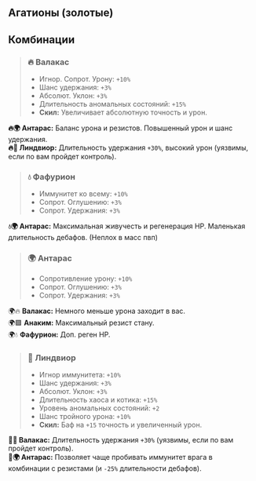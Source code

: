 ## Агатионы (золотые)  

## Комбинации

> ### 🔥 Валакас  
> - Игнор. Сопрот. Урону: `+10%`  
> - Шанс удержания: `+3%`  
> - Абсолют. Уклон: `+3%`  
> - Длительность аномальных состояний: `+15%`  
> - **Скил:** Увеличивает абсолютную точность и урон.  

**🔥🌍 Антарас:** Баланс урона и резистов. Повышенный урон и шанс удержания.  
**🔥🎯 Линдвиор:** Длительность удержания `+30%`, высокий урон (уязвимы, если по вам пройдет контроль).  



> ### 💧 Фафурион 
> - Иммунитет ко всему: `+10%`  
> - Сопрот. Оглушению: `+3%`  
> - Сопрот. Удержания: `+3%`  

**💧🌍 Антарас:** Максимальная живучесть и регенерация HP. Маленькая длительность дебафов. (Неплох в масс пвп)



> ### 🌍 Антарас  
> - Сопротивление урону: `+10%`  
> - Сопрот. Оглушению: `+3%`  
> - Сопрот. Удержания: `+3%`  

🌍🔥 **Валакас:** Немного меньше урона заходит в вас.  
🌍🟪 **Анаким:** Максимальный резист стану.  
🌍💧 **Фафурион:** Доп. реген HP.  



> ### 🎯 Линдвиор  
> - Игнор иммунитета: `+10%`  
> - Шанс удержания: `+3%`  
> - Абсолют. Уклон: `+3%`  
> - Длительность хаоса и котика: `+15%`  
> - Уровень аномальных состояний: `+2`  
> - Шанс тройного урона: `+10%`  
> - **Скил:** Баф на `+15` точность и увеличенный урон.  

**🎯🔥 Валакас:** Длительность удержания `+30%` (уязвимы, если по вам пройдет контроль).  
**🎯🌍 Антарас:** Позволяет чаще пробивать иммунитет врага в комбинации с резистами (и `-25%` длительности дебафов).  
